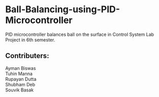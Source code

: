 # Ball-Balancing-using-PID-Microcontroller
PID microcontroller balances ball on the surface in Control System Lab Project in 6th semester.


## Contributers:
Ayman Biswas
<br>
Tuhin Manna
<br>
Rupayan Dutta
<br>
Shubham Deb
<br>
Souvik Basak
